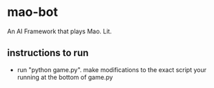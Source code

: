 # mao-bot
An AI Framework that plays Mao. Lit.

## instructions to run
* run "python game.py". make modifications to the exact script your running at the bottom
	of game.py
	

